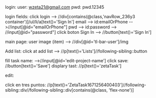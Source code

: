login:
user: wzeta21@gmail.com
pwd: pwd.12345

login fields:
click login --> //div[contains(@class,'navRow_236y3 container')]/ul/li/a[text()='Sign In']
email --> id:emailOrPhone -->//input[@id="emailOrPhone"]
pwd --> id:password --> //input[@id="password"]
click boton Sign In --> //button[text()='Sign In']

main page: user image (item) --> //div[@id='tl-bar-user']/img



Add list:
click at add list --> //p[text()='Lists']//following-sibling::button
                    
fill task name: -->//input[@id='edit-project-name']
click save: //button[text()='Save']
displary tast: //p[text()='zetaTask']

edit:

click en tres puntos: //p[text()='ZetaTask1671256400403']//following-sibling::div//following-sibling::div[contains(@class, 'flex-none')]

